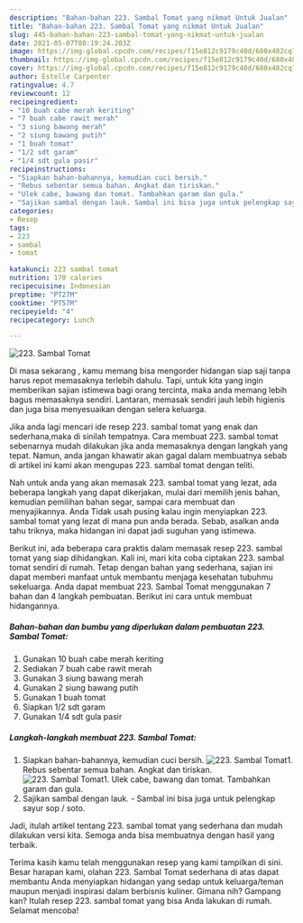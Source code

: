 ```yaml
---
description: "Bahan-bahan 223. Sambal Tomat yang nikmat Untuk Jualan"
title: "Bahan-bahan 223. Sambal Tomat yang nikmat Untuk Jualan"
slug: 445-bahan-bahan-223-sambal-tomat-yang-nikmat-untuk-jualan
date: 2021-05-07T08:19:24.203Z
image: https://img-global.cpcdn.com/recipes/f15e812c9179c40d/680x482cq70/223-sambal-tomat-foto-resep-utama.jpg
thumbnail: https://img-global.cpcdn.com/recipes/f15e812c9179c40d/680x482cq70/223-sambal-tomat-foto-resep-utama.jpg
cover: https://img-global.cpcdn.com/recipes/f15e812c9179c40d/680x482cq70/223-sambal-tomat-foto-resep-utama.jpg
author: Estelle Carpenter
ratingvalue: 4.7
reviewcount: 12
recipeingredient:
- "10 buah cabe merah keriting"
- "7 buah cabe rawit merah"
- "3 siung bawang merah"
- "2 siung bawang putih"
- "1 buah tomat"
- "1/2 sdt garam"
- "1/4 sdt gula pasir"
recipeinstructions:
- "Siapkan bahan-bahannya, kemudian cuci bersih."
- "Rebus sebentar semua bahan. Angkat dan tiriskan."
- "Ulek cabe, bawang dan tomat. Tambahkan garam dan gula."
- "Sajikan sambal dengan lauk. Sambal ini bisa juga untuk pelengkap sayur sop / soto."
categories:
- Resep
tags:
- 223
- sambal
- tomat

katakunci: 223 sambal tomat 
nutrition: 170 calories
recipecuisine: Indonesian
preptime: "PT27M"
cooktime: "PT57M"
recipeyield: "4"
recipecategory: Lunch

---
```



![223. Sambal Tomat](https://img-global.cpcdn.com/recipes/f15e812c9179c40d/680x482cq70/223-sambal-tomat-foto-resep-utama.jpg)

Di masa  sekarang , kamu memang bisa mengorder hidangan siap saji tanpa harus repot memasaknya terlebih dahulu. Tapi, untuk kita yang ingin memberikan sajian istimewa bagi orang tercinta, maka anda memang lebih bagus memasaknya sendiri. Lantaran, memasak sendiri jauh lebih higienis dan juga bisa menyesuaikan dengan selera keluarga.

Jika anda lagi mencari ide resep 223. sambal tomat yang enak dan sederhana,maka di sinilah tempatnya. Cara membuat 223. sambal tomat  sebenarnya mudah dilakukan jika anda memasaknya dengan langkah yang tepat. Namun, anda jangan khawatir akan gagal dalam membuatnya 
sebab di artikel ini kami akan mengupas 223. sambal tomat dengan teliti.  



Nah untuk anda yang akan memasak 223. sambal tomat yang lezat, ada beberapa langkah yang dapat dikerjakan, mulai dari memilih jenis bahan, kemudian pemilihan bahan segar, sampai cara membuat dan menyajikannya. Anda Tidak usah pusing kalau ingin menyiapkan 223. sambal tomat yang lezat di mana pun anda berada. Sebab, asalkan anda  tahu triknya, maka hidangan ini dapat jadi suguhan yang istimewa.

Berikut ini, ada beberapa cara praktis  dalam memasak resep 223. sambal tomat yang siap dihidangkan. Kali ini, mari kita coba ciptakan 223. sambal tomat sendiri di rumah. Tetap dengan bahan yang sederhana, sajian ini dapat memberi manfaat untuk membantu menjaga kesehatan tubuhmu sekeluarga. Anda dapat membuat 223. Sambal Tomat menggunakan 7 bahan dan 4 langkah pembuatan. Berikut ini cara untuk membuat hidangannya.

<!--inarticleads1-->

##### Bahan-bahan dan bumbu yang diperlukan dalam pembuatan 223. Sambal Tomat:

1. Gunakan 10 buah cabe merah keriting
1. Sediakan 7 buah cabe rawit merah
1. Gunakan 3 siung bawang merah
1. Gunakan 2 siung bawang putih
1. Gunakan 1 buah tomat
1. Siapkan 1/2 sdt garam
1. Gunakan 1/4 sdt gula pasir




<!--inarticleads2-->

##### Langkah-langkah membuat 223. Sambal Tomat:

1. Siapkan bahan-bahannya, kemudian cuci bersih.
<img src="https://img-global.cpcdn.com/steps/5646e2a170e7f1ff/160x128cq70/223-sambal-tomat-langkah-memasak-1-foto.jpg" alt="223. Sambal Tomat">1. Rebus sebentar semua bahan. Angkat dan tiriskan.
<img src="https://img-global.cpcdn.com/steps/bfc93b5be68cedec/160x128cq70/223-sambal-tomat-langkah-memasak-2-foto.jpg" alt="223. Sambal Tomat">1. Ulek cabe, bawang dan tomat. Tambahkan garam dan gula.
1. Sajikan sambal dengan lauk. - Sambal ini bisa juga untuk pelengkap sayur sop / soto.




Jadi, itulah artikel tentang  223. sambal tomat  yang sederhana dan mudah dilakukan versi kita. Semoga anda bisa membuatnya dengan hasil yang terbaik. 

Terima kasih kamu telah menggunakan resep yang kami tampilkan di sini. Besar harapan kami, olahan  223. Sambal Tomat sederhana di atas dapat membantu Anda menyiapkan hidangan yang sedap untuk keluarga/teman maupun menjadi inspirasi dalam berbisnis kuliner. Gimana nih? Gampang kan? Itulah resep 223. sambal tomat yang bisa Anda lakukan di rumah. Selamat mencoba!

